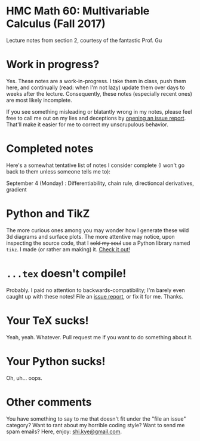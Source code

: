 # HMC Math 60: Multivariable Calculus (Fall 2017)

Lecture notes from section 2, courtesy of the fantastic Prof. Gu

# Work in progress?

Yes. These notes are a work-in-progress. I take them in class, push them here,
and continually (read: when I'm not lazy) update them over days to weeks after
the lecture. Consequently, these notes (especially recent ones) are most likely
incomplete.

If you see something misleading or blatantly wrong in my notes, please feel free
to call me out on my lies and deceptions by [opening an issue
report](issue). That'll make it easier for me to correct my unscrupulous
behavior.

[issue]: (https://github.com/kwshi/hmc-math60/issues/new)

# Completed notes

Here's a somewhat tentative list of notes I consider complete (I won't go back
to them unless someone tells me to):

September 4 (Monday)
: Differentiability, chain rule, directionoal derivatives, gradient

# Python and TikZ

The more curious ones among you may wonder how I generate these wild 3d diagrams
and surface plots. The more attentive may notice, upon inspecting the source
code, that I ~~sold my soul~~ use a Python library named `tikz`. I made (or
rather am making) it. [Check it out!](tikz)

[tikz]: (https://github.com/kwshi/python-tikz)

# `...tex` doesn't compile!

Probably. I paid no attention to backwards-compatibility; I'm barely even caught
up with these notes! File an [issue report](issue), or fix it for me. Thanks.

# Your TeX sucks!

Yeah, yeah. Whatever. Pull request me if you want to do something about it.

# Your Python sucks!

Oh, uh... oops.

# Other comments

You have something to say to me that doesn't fit under the "file an issue"
category? Want to rant about my horrible coding style? Want to send me spam
emails? Here, enjoy: [shi.kye@gmail.com](mailto:shi.kye@gmail.com).
